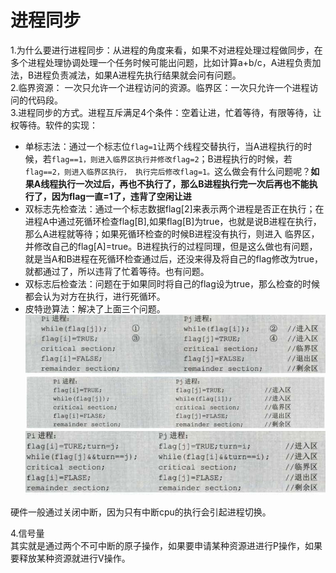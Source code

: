# 进程同步  
1.为什么要进行进程同步：从进程的角度来看，如果不对进程处理过程做同步，在多个进程处理协调处理一个任务时候可能出问题，比如计算a+b/c，A进程负责加法，B进程负责减法，如果A进程先执行结果就会问有问题。  
2.临界资源： 一次只允许一个进程访问的资源。临界区：一次只允许一个进程访问的代码段。  
3.进程同步的方式。进程互斥满足4个条件：空着让进，忙着等待，有限等待，让权等待。软件的实现：
- 单标志法：通过一个标志位`flag=1`让两个线程交替执行，当A进程执行的时候，若`flag==1，则进入临界区执行并修改flag=2`；B进程执行的时候，若`flag==2，则进入临界区执行，
执行完后修改flag=1。`这么做会有什么问题呢？**如果A线程执行一次过后，再也不执行了，那么B进程执行完一次后再也不能执行了，因为flag一直=1了，违背了空闲让进**
- 双标志先检查法：通过一个标志数据flag[2]来表示两个进程是否正在执行；在进程A中通过死循环检查flag[B],如果flag[B]为true，也就是说B进程在执行，那么A进程就等待；如果死循环检查的时候B进程没有执行，则进入
临界区，并修改自己的flag[A]=true。B进程执行的过程同理，但是这么做也有问题，就是当A和B进程在死循环检查通过后，还没来得及将自己的flag修改为true，就都通过了，所以违背了忙着等待。也有问题。  
- 双标志后检查法：问题在于如果同时将自己的flag设为true，那么检查的时候都会认为对方在执行，进行死循环。  
- 皮特逊算法：解决了上面三个问题。  
![双标志先检查](https://github.com/781303842/Mainstudy/blob/master/ALLIMG/%E5%8F%8C%E6%A0%87%E5%BF%97%E5%85%88%E6%A3%80%E6%9F%A5.png)
![双标志后检查](https://github.com/781303842/Mainstudy/blob/master/ALLIMG/%E5%8F%8C%E6%A0%87%E5%BF%97%E5%90%8E%E6%A3%80%E6%9F%A5.png)
![皮特逊算法](https://github.com/781303842/Mainstudy/blob/master/ALLIMG/%E7%9A%AE%E7%89%B9%E8%8D%AA%E7%AE%97%E6%B3%95.png)  

硬件一般通过关闭中断，因为只有中断cpu的执行会引起进程切换。  

4.信号量  
其实就是通过两个不可中断的原子操作，如果要申请某种资源进进行P操作，如果要释放某种资源就进行V操作。
